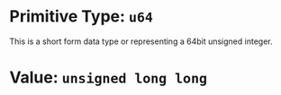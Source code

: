 # Primitive Type: `u64`
This is a short form data type or representing a 64bit unsigned integer.

# Value: `unsigned long long`
